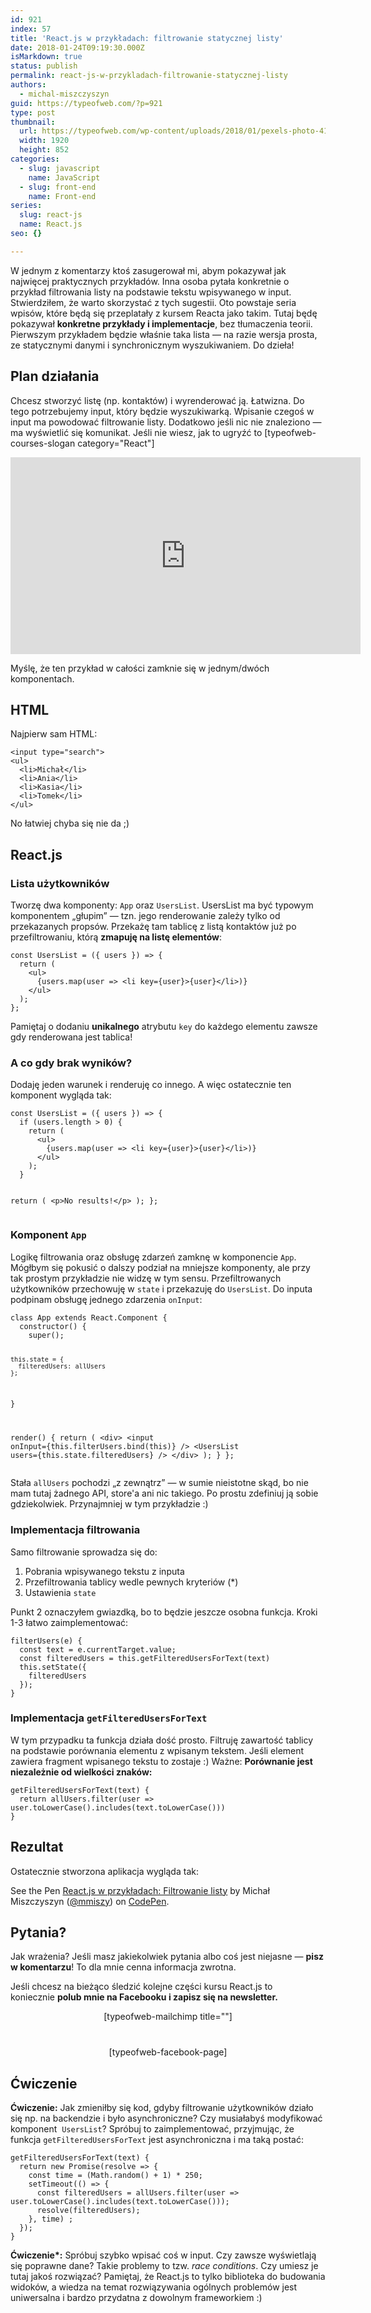 ```yaml
---
id: 921
index: 57
title: 'React.js w przykładach: filtrowanie statycznej listy'
date: 2018-01-24T09:19:30.000Z
isMarkdown: true
status: publish
permalink: react-js-w-przykladach-filtrowanie-statycznej-listy
authors:
  - michal-miszczyszyn
guid: https://typeofweb.com/?p=921
type: post
thumbnail:
  url: https://typeofweb.com/wp-content/uploads/2018/01/pexels-photo-417122.jpeg
  width: 1920
  height: 852
categories:
  - slug: javascript
    name: JavaScript
  - slug: front-end
    name: Front-end
series:
  slug: react-js
  name: React.js
seo: {}

---
```

W jednym z komentarzy ktoś zasugerował mi, abym pokazywał jak najwięcej praktycznych przykładów. Inna osoba pytała konkretnie o przykład filtrowania listy na podstawie tekstu wpisywanego w input. Stwierdziłem, że warto skorzystać z tych sugestii. Oto powstaje seria wpisów, które będą się przeplatały z kursem Reacta jako takim. Tutaj będę pokazywał <strong>konkretne przykłady i implementacje</strong>, bez tłumaczenia teorii. Pierwszym przykładem będzie właśnie taka lista — na razie wersja prosta, ze statycznymi danymi i synchronicznym wyszukiwaniem. Do dzieła!

<!--more-->
<h2>Plan działania</h2>
Chcesz stworzyć listę (np. kontaktów) i wyrenderować ją. Łatwizna. Do tego potrzebujemy input, który będzie wyszukiwarką. Wpisanie czegoś w input ma powodować filtrowanie listy. Dodatkowo jeśli nic nie znaleziono — ma wyświetlić się komunikat. Jeśli nie wiesz, jak to ugryźć to [typeofweb-courses-slogan category="React"]
<p style="text-align: center;"><iframe src="https://www.youtube.com/embed/YWnpOobtug8?rel=0&amp;controls=0&amp;showinfo=0&amp;autoplay=1&amp;loop=1&amp;playlist=YWnpOobtug8" width="560" height="315" frameborder="0" allowfullscreen="allowfullscreen"></iframe></p>
Myślę, że ten przykład w całości zamknie się w jednym/dwóch komponentach.
<h2>HTML</h2>
Najpierw sam HTML:
<pre class="language-html"><code>&lt;input type="search"&gt;
&lt;ul&gt;
  &lt;li&gt;Michał&lt;/li&gt;
  &lt;li&gt;Ania&lt;/li&gt;
  &lt;li&gt;Kasia&lt;/li&gt;
  &lt;li&gt;Tomek&lt;/li&gt;
&lt;/ul&gt;</code></pre>
No łatwiej chyba się nie da ;)
<h2>React.js</h2>
<h3>Lista użytkowników</h3>
Tworzę dwa komponenty: <code>App</code> oraz <code>UsersList</code>. UsersList ma być typowym komponentem „głupim” — tzn. jego renderowanie zależy tylko od przekazanych propsów. Przekażę tam tablicę z listą kontaktów już po przefiltrowaniu, którą <strong>zmapuję na listę elementów</strong>:
<pre class="language-jsx"><code>const UsersList = ({ users }) =&gt; {
  return (
    &lt;ul&gt;
      {users.map(user =&gt; &lt;li key={user}&gt;{user}&lt;/li&gt;)}
    &lt;/ul&gt;
  );
};</code></pre>
<p class="important">Pamiętaj o dodaniu <strong>unikalnego</strong> atrybutu <code>key</code> do każdego elementu zawsze gdy renderowana jest tablica!</p>

<h3>A co gdy brak wyników?</h3>
Dodaję jeden warunek i renderuję co innego. A więc ostatecznie ten komponent wygląda tak:
<pre class="language-jsx"><code>const UsersList = ({ users }) =&gt; {
  if (users.length &gt; 0) {
    return (
      &lt;ul&gt;
        {users.map(user =&gt; &lt;li key={user}&gt;{user}&lt;/li&gt;)}
      &lt;/ul&gt;
    );
  }

  return (
    &lt;p&gt;No results!&lt;/p&gt;
  );
};</code></pre>
<h3>Komponent <code>App</code></h3>
Logikę filtrowania oraz obsługę zdarzeń zamknę w komponencie <code>App</code>. Mógłbym się pokusić o dalszy podział na mniejsze komponenty, ale przy tak prostym przykładzie nie widzę w tym sensu. Przefiltrowanych użytkowników przechowuję w <code>state</code> i przekazuję do <code>UsersList</code>. Do inputa podpinam obsługę jednego zdarzenia <code>onInput</code>:
<pre class="language-jsx"><code>class App extends React.Component {
  constructor() {
    super();

    this.state = {
      filteredUsers: allUsers
    };
  }

  render() {
    return (
      &lt;div&gt;
        &lt;input onInput={this.filterUsers.bind(this)} /&gt;
        &lt;UsersList users={this.state.filteredUsers} /&gt;
      &lt;/div&gt;
    );
  }
};</code></pre>
Stała <code>allUsers</code> pochodzi „z zewnątrz” — w sumie nieistotne skąd, bo nie mam tutaj żadnego API, store'a ani nic takiego. Po prostu zdefiniuj ją sobie gdziekolwiek. Przynajmniej w tym przykładzie :)
<h3>Implementacja filtrowania</h3>
Samo filtrowanie sprowadza się do:
<ol>
 	<li>Pobrania wpisywanego tekstu z inputa</li>
 	<li>Przefiltrowania tablicy wedle pewnych kryteriów (*)</li>
 	<li>Ustawienia <code>state</code></li>
</ol>
Punkt 2 oznaczyłem gwiazdką, bo to będzie jeszcze osobna funkcja. Kroki 1-3 łatwo zaimplementować:
<pre class="language-jsx"><code>filterUsers(e) {
  const text = e.currentTarget.value;
  const filteredUsers = this.getFilteredUsersForText(text)
  this.setState({
    filteredUsers
  });
}</code></pre>
<h3>Implementacja <code>getFilteredUsersForText</code></h3>
W tym przypadku ta funkcja działa dość prosto. Filtruję zawartość tablicy na podstawie porównania elementu z wpisanym tekstem. Jeśli element zawiera fragment wpisanego tekstu to zostaje :) Ważne: <strong>Porównanie jest niezależnie od wielkości znaków:</strong>
<pre class="language-jsx"><code>getFilteredUsersForText(text) {
  return allUsers.filter(user =&gt; user.toLowerCase().includes(text.toLowerCase()))
}</code></pre>
<h2>Rezultat</h2>
Ostatecznie stworzona aplikacja wygląda tak:
<p class="codepen" data-height="265" data-theme-id="0" data-slug-hash="govXpM" data-default-tab="js,result" data-user="mmiszy" data-embed-version="2" data-pen-title="React.js w przykładach: Filtrowanie listy">See the Pen <a href="https://codepen.io/mmiszy/pen/govXpM/">React.js w przykładach: Filtrowanie listy</a> by Michał Miszczyszyn (<a href="https://codepen.io/mmiszy">@mmiszy</a>) on <a href="https://codepen.io">CodePen</a>.</p>

<h2>Pytania?</h2>
Jak wrażenia? Jeśli masz jakiekolwiek pytania albo coś jest niejasne — <strong>pisz w komentarzu</strong>! To dla mnie cenna informacja zwrotna.

Jeśli chcesz na bieżąco śledzić kolejne części kursu React.js to koniecznie <strong>polub mnie na Facebooku i zapisz się na newsletter.</strong>
<div style="text-align: center; margin-bottom: 40px;">[typeofweb-mailchimp title=""]</div>
<div style="text-align: center;">[typeofweb-facebook-page]</div>

<h2>Ćwiczenie</h2>
<strong>Ćwiczenie:</strong> Jak zmieniłby się kod, gdyby filtrowanie użytkowników działo się np. na backendzie i było asynchroniczne? Czy musiałabyś modyfikować komponent  <code>UsersList</code>? Spróbuj to zaimplementować, przyjmując, że funkcja <code>getFilteredUsersForText</code> jest asynchroniczna i ma taką postać:
<pre class="language-jsx"><code>getFilteredUsersForText(text) {
  return new Promise(resolve =&gt; {
    const time = (Math.random() + 1) * 250;
    setTimeout(() =&gt; {
      const filteredUsers = allUsers.filter(user =&gt; user.toLowerCase().includes(text.toLowerCase()));
      resolve(filteredUsers);
    }, time) ;
  });
}</code></pre>
<strong>Ćwiczenie*:</strong> Spróbuj szybko wpisać coś w input. Czy zawsze wyświetlają się poprawne dane? Takie problemy to tzw. <em>race conditions</em>. Czy umiesz je tutaj jakoś rozwiązać? Pamiętaj, że React.js to tylko biblioteka do budowania widoków, a wiedza na temat rozwiązywania ogólnych problemów jest uniwersalna i bardzo przydatna z dowolnym frameworkiem :)
